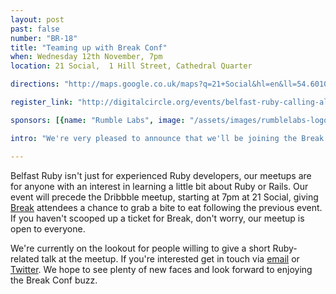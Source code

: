 ```yaml
---
layout: post
past: false
number: "BR-18"
title: "Teaming up with Break Conf"
when: Wednesday 12th November, 7pm
location: 21 Social,  1 Hill Street, Cathedral Quarter

directions: "http://maps.google.co.uk/maps?q=21+Social&hl=en&ll=54.601095,-5.926309&spn=0.01018,0.025921&sll=54.592891,-5.929399&sspn=0.010182,0.025921&oq=21+social&vpsrc=6&hq=21+Social&t=m&z=16"

register_link: "http://digitalcircle.org/events/belfast-ruby-calling-all-rubyists-come-learn-about-adhearsion"

sponsors: [{name: "Rumble Labs", image: "/assets/images/rumblelabs-logo.png", link: "http://rumblelabs.com"}, {name: "Shopkeep", image: "/assets/images/shopkeeppos-logo.png", link: "http://shopkeep.com"}]

intro: "We're very pleased to announce that we'll be joining the Break Conference fringe event festivities in November. Our meetup will be happening on Wednesday 12th November at 21 Social, where we plan to host a series of lightening talks. Join us for some code discussion and a few drinks. We'd also like to invite anyone interested in speaking to get involved."

---
```


Belfast Ruby isn't just for experienced Ruby developers, our meetups are for anyone with an interest in learning a little bit about Ruby or Rails. Our event will precede the Dribbble meetup, starting at 7pm at 21 Social, giving [Break](http://breakconf.org/) attendees a chance to grab a bite to eat following the previous event. If you haven't scooped up a ticket for Break, don't worry, our meetup is open to everyone.

We're currently on the lookout for people willing to give a short Ruby-related talk at the meetup. If you're interested get in touch via [email](mailto:mkeizer@rumblelabs.com) or [Twitter](http://twitter.com/belfastruby). We hope to see plenty of new faces and look forward to enjoying the Break Conf buzz.




